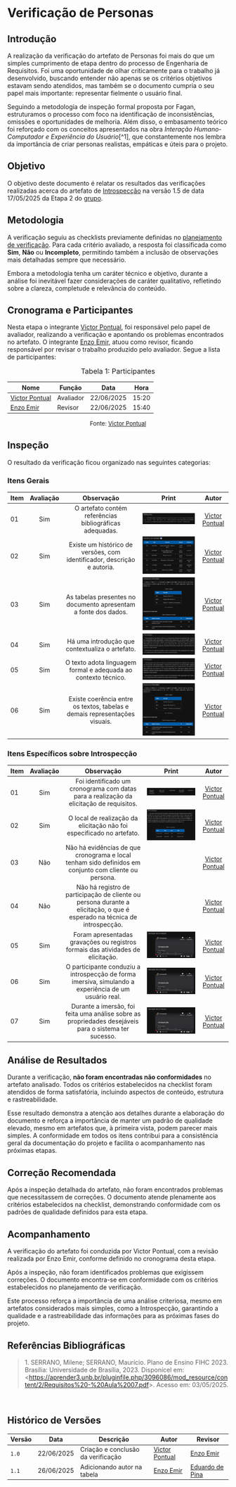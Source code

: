 # Verificação de Personas

## Introdução

A realização da verificação do artefato de Personas foi mais do que um simples cumprimento de etapa dentro do processo de Engenharia de Requisitos. Foi uma oportunidade de olhar criticamente para o trabalho já desenvolvido, buscando entender não apenas se os critérios objetivos estavam sendo atendidos, mas também se o documento cumpria o seu papel mais importante: representar fielmente o usuário final.

Seguindo a metodologia de inspeção formal proposta por Fagan, estruturamos o processo com foco na identificação de inconsistências, omissões e oportunidades de melhoria. Além disso, o embasamento teórico foi reforçado com os conceitos apresentados na obra *Interação Humano-Computador e Experiência do Usuário*[^1], que constantemente nos lembra da importância de criar personas realistas, empáticas e úteis para o projeto.

## Objetivo

O objetivo deste documento é relatar os resultados das verificações realizadas acerca do artefato de [Introspecção](https://eduardodpms.github.io/REQ-FGTS/Elicitacao/Tecnicas-de-Elicitacao/Introspeccao/) na versão 1.5 de data 17/05/2025 da Etapa 2 do [grupo](https://github.com/eduardodpms/REQ-FGTS).

## Metodologia

A verificação seguiu as checklists previamente definidas no [planejamento de verificação](https://eduardodpms.github.io/REQ-FGTS/Verificacao/Grupo/Entrega-2/planejamento-verificacao-entrega-2/). Para cada critério avaliado, a resposta foi classificada como **Sim**, **Não** ou **Incompleto**, permitindo também a inclusão de observações mais detalhadas sempre que necessário.

Embora a metodologia tenha um caráter técnico e objetivo, durante a análise foi inevitável fazer considerações de caráter qualitativo, refletindo sobre a clareza, completude e relevância do conteúdo.


## Cronograma e Participantes

Nesta etapa o integrante [Victor Pontual](https://github.com/VictorPontual), foi responsável pelo papel de avaliador, realizando a verificação e apontando os problemas encontrados no artefato. O integrante [Enzo Emir](https://github.com/), atuou como revisor, ficando responsável por revisar o trabalho produzido pelo avaliador. Segue a lista de participantes:

<font size="3"><p style="text-align: center">Tabela 1: Participantes</p></font>

<div align="center">

<table>
  <thead>
    <tr>
      <th>Nome</th>
      <th>Função</th>
      <th>Data</th>
      <th>Hora</th>
    </tr>
  </thead>
  <tbody>
    <tr>
      <td> <a href="https://github.com/VictorPontual">Victor Pontual</a> </td>
      <td> Avaliador </td>
      <td> 22/06/2025 </td>
      <td> 15:20 </td>
    </tr>
    <tr>
      <td> <a href="https://github.com/EnzoEmir">Enzo Emir</a> </td>
      <td> Revisor </td>
      <td> 22/06/2025 </td>
      <td> 15:40 </td>
    </tr>
  </tbody>
</table>


</div>

<font size="2"><p style="text-align: center">Fonte: [Victor Pontual](https://github.com/)</p></font>



## Inspeção

O resultado da verificação ficou organizado nas seguintes categorias:

### Itens Gerais

| Item | Avaliação | Observação | Print | Autor |
| ----- | :---: | :---: | :---: | :---: |
| 01   | Sim       | O artefato contém referências bibliográficas adequadas.                    | ![Bibliografia](https://github.com/eduardodpms/REQ-FGTS/blob/main/docs/assets/Introspeccao/bibliografia_into.png?raw=true) | [Victor Pontual](https://github.com/VictorPontual)
| 02   | Sim       | Existe um histórico de versões, com identificador, descrição e autoria.    | ![Fonte](https://github.com/eduardodpms/REQ-FGTS/blob/main/docs/assets/Introspeccao/versoes_intro.png?raw=true) | [Victor Pontual](https://github.com/VictorPontual)
| 03   | Sim       | As tabelas presentes no documento apresentam a fonte dos dados.        | ![Tabela](https://github.com/eduardodpms/REQ-FGTS/blob/main/docs/assets/Introspeccao/coerencia_intro.png?raw=true) | [Victor Pontual](https://github.com/VictorPontual)
| 04   | Sim       | Há uma introdução que contextualiza o artefato.                            | ![Introdução](https://github.com/eduardodpms/REQ-FGTS/blob/main/docs/assets/Introspeccao/introducao_intro.png?raw=true) | [Victor Pontual](https://github.com/VictorPontual)
| 05   | Sim       | O texto adota linguagem formal e adequada ao contexto técnico.             | ![Introdução](https://github.com/eduardodpms/REQ-FGTS/blob/main/docs/assets/Introspeccao/introducao_intro.png?raw=true) | [Victor Pontual](https://github.com/VictorPontual)
| 06   | Sim       | Existe coerência entre os textos, tabelas e demais representações visuais. | ![Coerência](https://github.com/eduardodpms/REQ-FGTS/blob/main/docs/assets/Introspeccao/coerencia_intro.png?raw=true) | [Victor Pontual](https://github.com/VictorPontual)


### Itens Específicos sobre Introspecção

| Item | Avaliação | Observação | Print | Autor |
| ----- | :---: | :---: | :---: | :---: |
| 01   | Sim       | Foi identificado um cronograma com datas para a realização da elicitação de requisitos.                              | ![Cronograma](https://github.com/eduardodpms/REQ-FGTS/blob/main/docs/assets/Introspeccao/cronograma_intro.png?raw=true) | [Victor Pontual](https://github.com/VictorPontual)
| 02   | Sim       | O local de realização da elicitação não foi especificado no artefato.                                                    | ![Local](https://github.com/eduardodpms/REQ-FGTS/blob/main/docs/assets/Introspeccao/local_intro.png?raw=true)| [Victor Pontual](https://github.com/VictorPontual)
| 03   | Não       | Não há evidências de que cronograma e local tenham sido definidos em conjunto com cliente ou persona.                    |  |  [Victor Pontual](https://github.com/VictorPontual)
| 04   | Não       | Não há registro de participação de cliente ou persona durante a elicitação, o que é esperado na técnica de introspecção. |  | [Victor Pontual](https://github.com/VictorPontual)
| 05   | Sim     | Foram apresentadas gravações ou registros formais das atividades de elicitação.                                      | ![Gravação](https://github.com/eduardodpms/REQ-FGTS/blob/main/docs/assets/Introspeccao/gravacao_intro.png?raw=true) | [Victor Pontual](https://github.com/VictorPontual)
| 06   | Sim       | O participante conduziu a introspecção de forma imersiva, simulando a experiência de um usuário real.                    | ![Gravação](https://github.com/eduardodpms/REQ-FGTS/blob/main/docs/assets/Introspeccao/gravacao_intro.png?raw=true) | [Victor Pontual](https://github.com/VictorPontual)
| 07   | Sim       | Durante a imersão, foi feita uma análise sobre as propriedades desejáveis para o sistema ter sucesso.                    | ![Gravação](https://github.com/eduardodpms/REQ-FGTS/blob/main/docs/assets/Introspeccao/gravacao_intro.png?raw=true) | [Victor Pontual](https://github.com/VictorPontual)


## Análise de Resultados

Durante a verificação, **não foram encontradas não conformidades** no artefato analisado. Todos os critérios estabelecidos na checklist foram atendidos de forma satisfatória, incluindo aspectos de conteúdo, estrutura e rastreabilidade.

Esse resultado demonstra a atenção aos detalhes durante a elaboração do documento e reforça a importância de manter um padrão de qualidade elevado, mesmo em artefatos que, à primeira vista, podem parecer mais simples. A conformidade em todos os itens contribui para a consistência geral da documentação do projeto e facilita o acompanhamento nas próximas etapas.

## Correção Recomendada

Após a inspeção detalhada do artefato, não foram encontrados problemas que necessitassem de correções. O documento atende plenamente aos critérios estabelecidos na checklist, demonstrando conformidade com os padrões de qualidade definidos para esta etapa.

## Acompanhamento

A verificação do artefato foi conduzida por Victor Pontual, com a revisão realizada por Enzo Emir, conforme definido no cronograma desta etapa.

Após a inspeção, não foram identificados problemas que exigissem correções. O documento encontra-se em conformidade com os critérios estabelecidos no planejamento de verificação.

Este processo reforça a importância de uma análise criteriosa, mesmo em artefatos considerados mais simples, como a Introspecção, garantindo a qualidade e a rastreabilidade das informações para as próximas fases do projeto.

## Referências Bibliográficas

> 1.</a> SERRANO, Milene; SERRANO, Maurício. Plano de Ensino FIHC 2023. Brasília: Universidade de Brasília, 2023. Disponícel em: <<https://aprender3.unb.br/pluginfile.php/3096086/mod_resource/content/2/Requisitos%20-%20Aula%2007.pdf>>. Acesso em: 03/05/2025.

<br>

## Histórico de Versões

| Versão | Data       | Descrição                          | Autor          | Revisor        |
| ------ | ---------- | ---------------------------------- | -------------- | -------------- |
|  `1.0`  | 22/06/2025 | Criação e conclusão da verificação | [Victor Pontual](https://github.com/VictorPontual) | [Enzo Emir](https://github.com/EnzoEmir) |
| `1.1` | 26/06/2025 | Adicionando autor na tabela | [Enzo Emir](https://github.com/EnzoEmir) | [Eduardo de Pina](https://github.com/eduardodpms) |